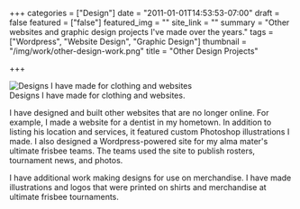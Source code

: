 +++
categories = ["Design"]
date = "2011-01-01T14:53:53-07:00"
draft = false
featured = ["false"]
featured_img = ""
site_link = ""
summary = "Other websites and graphic design projects I've made over the years."
tags = ["Wordpress", "Website Design", "Graphic Design"]
thumbnail = "/img/work/other-design-work.png"
title = "Other Design Projects"

+++
<div class="text-center inline-image-container content-container-expanded">
  <img src="/img/work/other-design-work.png" alt="Designs I have made for clothing and websites" class="img-responsive img-center"></img>
  <div class="caption-container">
    <div class="inline-image-caption">Designs I have made for clothing and websites.</div>
  </div>
</div>

I have designed and built other websites that are no longer online. For example, I made a website for a dentist in my hometown. In addition to listing his location and services, it featured custom Photoshop illustrations I made. I also designed a Wordpress-powered site for my alma mater's ultimate frisbee teams. The teams used the site to publish rosters, tournament news, and photos.

I have additional work making designs for use on merchandise. I have made illustrations and logos that were printed on shirts and merchandise at ultimate frisbee tournaments.
